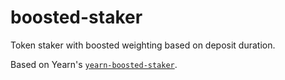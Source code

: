 # boosted-staker

Token staker with boosted weighting based on deposit duration.

Based on Yearn's [`yearn-boosted-staker`](https://github.com/yearn/yearn-boosted-staker).
